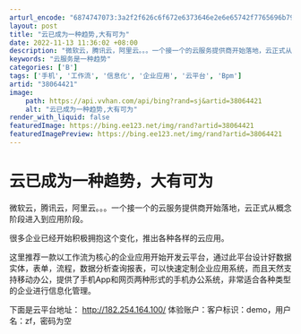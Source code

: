 ```yaml
---
arturl_encode: "6874747073:3a2f2f626c6f672e6373646e2e6e65742f7765696b79363236:2f61727469636c652f64657461696c732f3338303634343231"
layout: post
title: "云已成为一种趋势,大有可为"
date: 2022-11-13 11:36:02 +08:00
description: "微软云，腾讯云，阿里云。。。一个接一个的云服务提供商开始落地，云正式从概念阶段进入到应用阶段。很多企"
keywords: "云服务是一种趋势"
categories: ['B']
tags: ['手机', '工作流', '信息化', '企业应用', '云平台', 'Bpm']
artid: "38064421"
image:
    path: https://api.vvhan.com/api/bing?rand=sj&artid=38064421
    alt: "云已成为一种趋势,大有可为"
render_with_liquid: false
featuredImage: https://bing.ee123.net/img/rand?artid=38064421
featuredImagePreview: https://bing.ee123.net/img/rand?artid=38064421
---
```


# 云已成为一种趋势，大有可为

微软云，腾讯云，阿里云。。。一个接一个的云服务提供商开始落地，云正式从概念阶段进入到应用阶段。

很多企业已经开始积极拥抱这个变化，推出各种各样的云应用。

这里推荐一款以工作流为核心的企业应用开始开发云平台，通过此平台设计好数据实体，表单，流程，数据分析查询报表，可以快速定制企业应用系统，而且天然支持移动办公，提供了手机App和网页两种形式的手机办公系统，非常适合各种类型的企业进行信息化管理。

下面是云平台地址：
<http://182.254.164.100/>
体验账户：客户标识：demo，用户名：zf，密码为空

﻿﻿

﻿﻿